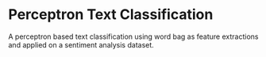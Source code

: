 # Perceptron Text Classification
A perceptron based text classification using word bag as feature extractions and applied on a sentiment analysis dataset.
